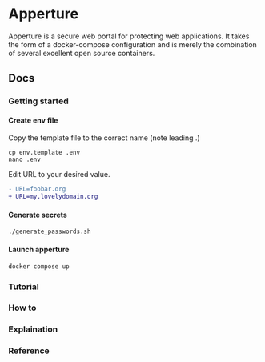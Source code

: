 # Apperture #

Apperture is a secure web portal for protecting web applications. It takes the form of a docker-compose configuration and is merely the combination of several excellent open source containers.

## Docs

### Getting started

#### Create env file

Copy the template file to the correct name (note leading .)

```shell
cp env.template .env
nano .env
```

Edit URL to your desired value.

```diff
- URL=foobar.org
+ URL=my.lovelydomain.org
```

#### Generate secrets

```shell
./generate_passwords.sh
```

#### Launch apperture

```shell
docker compose up
```

### Tutorial

### How to

### Explaination

### Reference

